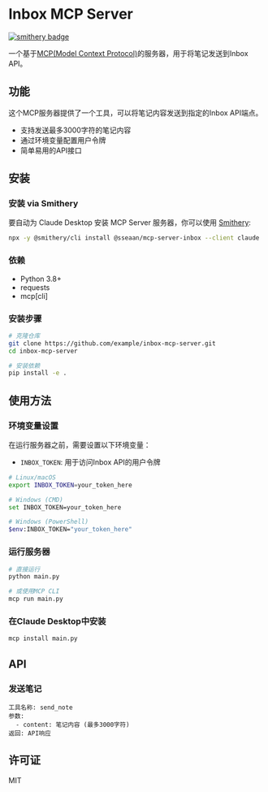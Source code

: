 # Inbox MCP Server

[![smithery badge](https://smithery.ai/badge/@sseaan/mcp-server-inbox)](https://smithery.ai/server/@sseaan/mcp-server-inbox)

一个基于[MCP(Model Context Protocol)](https://modelcontextprotocol.io)的服务器，用于将笔记发送到Inbox API。

## 功能

这个MCP服务器提供了一个工具，可以将笔记内容发送到指定的Inbox API端点。

- 支持发送最多3000字符的笔记内容
- 通过环境变量配置用户令牌
- 简单易用的API接口

## 安装

### 安装 via Smithery

要自动为 Claude Desktop 安装 MCP Server 服务器，你可以使用 [Smithery](https://smithery.ai/server/@sseaan/mcp-server-inbox):

```bash
npx -y @smithery/cli install @sseaan/mcp-server-inbox --client claude
```

### 依赖

- Python 3.8+
- requests
- mcp[cli]

### 安装步骤

```bash
# 克隆仓库
git clone https://github.com/example/inbox-mcp-server.git
cd inbox-mcp-server

# 安装依赖
pip install -e .
```

## 使用方法

### 环境变量设置

在运行服务器之前，需要设置以下环境变量：

- `INBOX_TOKEN`: 用于访问Inbox API的用户令牌

```bash
# Linux/macOS
export INBOX_TOKEN=your_token_here

# Windows (CMD)
set INBOX_TOKEN=your_token_here

# Windows (PowerShell)
$env:INBOX_TOKEN="your_token_here"
```

### 运行服务器

```bash
# 直接运行
python main.py

# 或使用MCP CLI
mcp run main.py
```

### 在Claude Desktop中安装

```bash
mcp install main.py
```

## API

### 发送笔记

```
工具名称: send_note
参数:
  - content: 笔记内容 (最多3000字符)
返回: API响应
```

## 许可证

MIT
